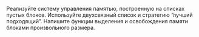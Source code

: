 Реализуйте систему управления памятью, построенную на списках пустых блоков. Используйте
двухсвязный список и стратегию “лучший подходящий”.
Напишите функции выделения и освобождения памяти блоками произвольного размера.
